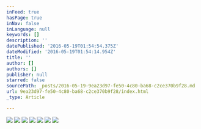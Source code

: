 ```yaml
---
inFeed: true
hasPage: true
inNav: false
inLanguage: null
keywords: []
description: ''
datePublished: '2016-05-19T01:54:54.375Z'
dateModified: '2016-05-19T01:54:14.954Z'
title: ''
author: []
authors: []
publisher: null
starred: false
sourcePath: _posts/2016-05-19-9ea23d97-fe50-4c80-ba68-c2ce370b9f28.md
url: 9ea23d97-fe50-4c80-ba68-c2ce370b9f28/index.html
_type: Article

---
```

![](https://the-grid-user-content.s3-us-west-2.amazonaws.com/d39357bd-061f-43bb-94b2-e33c0dc6c6be.jpg)
![](https://the-grid-user-content.s3-us-west-2.amazonaws.com/86541e5b-e9d4-4e50-83c7-786882b7fef6.jpg)
![](https://the-grid-user-content.s3-us-west-2.amazonaws.com/ef317040-9104-4c30-b81e-4e78a63aca07.jpg)
![](https://the-grid-user-content.s3-us-west-2.amazonaws.com/4871d016-530a-4b15-90da-fe6be3b70996.jpg)
![](https://the-grid-user-content.s3-us-west-2.amazonaws.com/9ab8dc42-6828-4439-ac0d-a38f1f7b13bd.jpg)
![](https://the-grid-user-content.s3-us-west-2.amazonaws.com/6ba844e9-ac2b-45e2-ae51-b31f078b97a5.jpg)
![](https://the-grid-user-content.s3-us-west-2.amazonaws.com/cfcee3d4-5d42-41a7-9640-b9c1ef1d600c.jpg)